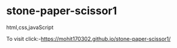# stone-paper-scissor1
html,css,javaScript

To visit click:-https://mohit170302.github.io/stone-paper-scissor1/
